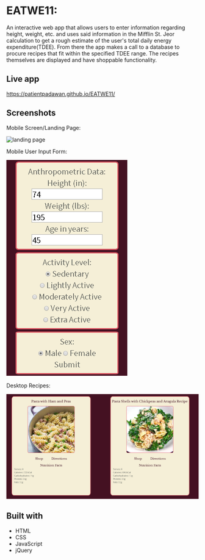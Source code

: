# EATWE11:
An interactive web app that allows users to enter information regarding height, weight, etc. and uses said information in the Mifflin St. Jeor calculation
to get a rough estimate of the user's total daily energy expenditure(TDEE). From there the app makes a call to a database to procure recipes that fit within the
specified TDEE range. The recipes themselves are displayed and have shoppable functionality. 

## Live app
https://patientpadawan.github.io/EATWE11/


## Screenshots
Mobile Screen/Landing Page:

![landing page](https:\\raw.github.com\PatientPadawan\EATWE11\master\images\Mobile-landing.PNG?raw=true)

Mobile User Input Form:

![mobile form](images\mobile-form.PNG?raw=true)

Desktop Recipes:

![desktop recipes](images\desktop-recipe.PNG?raw=true)


## Built with
* HTML
* CSS
* JavaScript
* jQuery